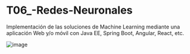 # T06_-Redes-Neuronales
Implementación de las soluciones de Machine Learning mediante una aplicación Web y/o móvil con Java EE, Spring Boot, Angular, React, etc.

![image](https://user-images.githubusercontent.com/55814963/120239818-c08cdb80-c224-11eb-9bb3-d7a16b3d7647.png)
